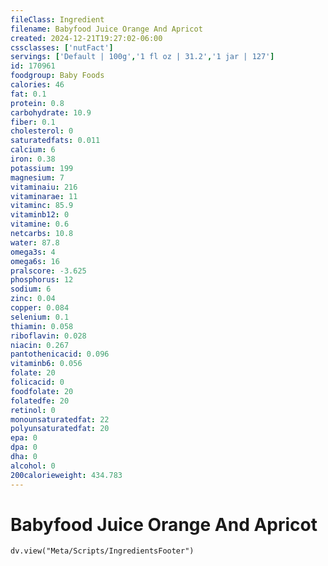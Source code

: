 ```yaml
---
fileClass: Ingredient
filename: Babyfood Juice Orange And Apricot
created: 2024-12-21T19:27:02-06:00
cssclasses: ['nutFact']
servings: ['Default | 100g','1 fl oz | 31.2','1 jar | 127']
id: 170961
foodgroup: Baby Foods
calories: 46
fat: 0.1
protein: 0.8
carbohydrate: 10.9
fiber: 0.1
cholesterol: 0
saturatedfats: 0.011
calcium: 6
iron: 0.38
potassium: 199
magnesium: 7
vitaminaiu: 216
vitaminarae: 11
vitaminc: 85.9
vitaminb12: 0
vitamine: 0.6
netcarbs: 10.8
water: 87.8
omega3s: 4
omega6s: 16
pralscore: -3.625
phosphorus: 12
sodium: 6
zinc: 0.04
copper: 0.084
selenium: 0.1
thiamin: 0.058
riboflavin: 0.028
niacin: 0.267
pantothenicacid: 0.096
vitaminb6: 0.056
folate: 20
folicacid: 0
foodfolate: 20
folatedfe: 20
retinol: 0
monounsaturatedfat: 22
polyunsaturatedfat: 20
epa: 0
dpa: 0
dha: 0
alcohol: 0
200calorieweight: 434.783
---
```


# Babyfood Juice Orange And Apricot

```dataviewjs
dv.view("Meta/Scripts/IngredientsFooter")
```